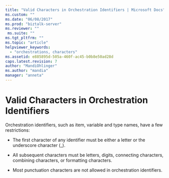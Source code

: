 ```yaml
---
title: "Valid Characters in Orchestration Identifiers | Microsoft Docs"
ms.custom: ""
ms.date: "06/08/2017"
ms.prod: "biztalk-server"
ms.reviewer: ""
 ms.suite: ""
ms.tgt_pltfrm: ""
ms.topic: "article"
helpviewer_keywords: 
  - "orchestrations, characters"
ms.assetid: e885895d-505a-460f-ac45-b0b8e50ad28d
caps.latest.revision: 7
author: "MandiOhlinger"
ms.author: "mandia"
manager: "anneta"
---
```

# Valid Characters in Orchestration Identifiers
Orchestration identifiers, such as item, variable and type names, have a few restrictions:  
  
-   The first character of any identifier must be either a letter or the underscore character (_).  
  
-   All subsequent characters must be letters, digits, connecting characters, combining characters, or formatting characters.  
  
-   Most punctuation characters are not allowed in orchestration identifiers.